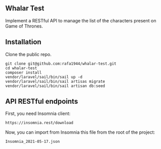 ## Whalar Test

Implement a RESTful API to manage the list of the characters present on Game of Thrones.


## Installation

Clone the public repo.

```
git clone git@github.com:rafa1944/whalar-test.git
cd whalar-test
composer install
vendor/laravel/sail/bin/sail up -d
vendor/laravel/sail/bin/sail artisas migrate
vendor/laravel/sail/bin/sail artisan db:seed
```

## API RESTful endpoints

First, you need Insomnia client:

```
https://insomnia.rest/download
```

Now, you can import from Insomnia this file from the root of the project:

```
Insomnia_2021-05-17.json
```

